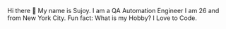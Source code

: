 Hi there 👋 My name is Sujoy. 
I am a QA Automation Engineer
I am 26 and from New York City. 
Fun fact: What is my Hobby? I Love to Code.
